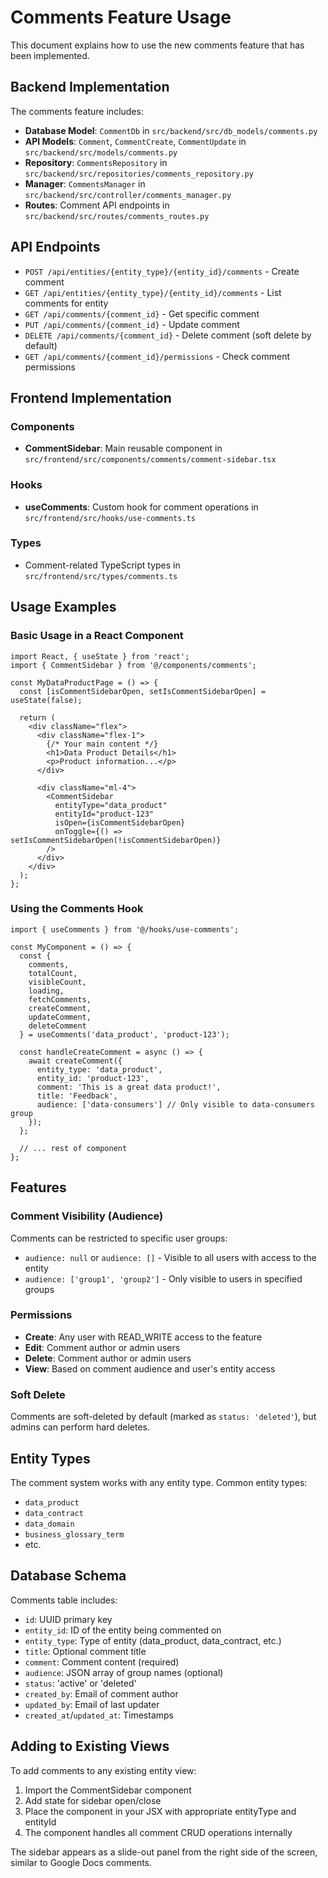 # Comments Feature Usage

This document explains how to use the new comments feature that has been implemented.

## Backend Implementation

The comments feature includes:
- **Database Model**: `CommentDb` in `src/backend/src/db_models/comments.py`
- **API Models**: `Comment`, `CommentCreate`, `CommentUpdate` in `src/backend/src/models/comments.py`
- **Repository**: `CommentsRepository` in `src/backend/src/repositories/comments_repository.py`
- **Manager**: `CommentsManager` in `src/backend/src/controller/comments_manager.py`
- **Routes**: Comment API endpoints in `src/backend/src/routes/comments_routes.py`

## API Endpoints

- `POST /api/entities/{entity_type}/{entity_id}/comments` - Create comment
- `GET /api/entities/{entity_type}/{entity_id}/comments` - List comments for entity
- `GET /api/comments/{comment_id}` - Get specific comment
- `PUT /api/comments/{comment_id}` - Update comment
- `DELETE /api/comments/{comment_id}` - Delete comment (soft delete by default)
- `GET /api/comments/{comment_id}/permissions` - Check comment permissions

## Frontend Implementation

### Components
- **CommentSidebar**: Main reusable component in `src/frontend/src/components/comments/comment-sidebar.tsx`

### Hooks
- **useComments**: Custom hook for comment operations in `src/frontend/src/hooks/use-comments.ts`

### Types
- Comment-related TypeScript types in `src/frontend/src/types/comments.ts`

## Usage Examples

### Basic Usage in a React Component

```tsx
import React, { useState } from 'react';
import { CommentSidebar } from '@/components/comments';

const MyDataProductPage = () => {
  const [isCommentSidebarOpen, setIsCommentSidebarOpen] = useState(false);
  
  return (
    <div className="flex">
      <div className="flex-1">
        {/* Your main content */}
        <h1>Data Product Details</h1>
        <p>Product information...</p>
      </div>
      
      <div className="ml-4">
        <CommentSidebar
          entityType="data_product"
          entityId="product-123"
          isOpen={isCommentSidebarOpen}
          onToggle={() => setIsCommentSidebarOpen(!isCommentSidebarOpen)}
        />
      </div>
    </div>
  );
};
```

### Using the Comments Hook

```tsx
import { useComments } from '@/hooks/use-comments';

const MyComponent = () => {
  const {
    comments,
    totalCount,
    visibleCount,
    loading,
    fetchComments,
    createComment,
    updateComment,
    deleteComment
  } = useComments('data_product', 'product-123');

  const handleCreateComment = async () => {
    await createComment({
      entity_type: 'data_product',
      entity_id: 'product-123',
      comment: 'This is a great data product!',
      title: 'Feedback',
      audience: ['data-consumers'] // Only visible to data-consumers group
    });
  };

  // ... rest of component
};
```

## Features

### Comment Visibility (Audience)
Comments can be restricted to specific user groups:
- `audience: null` or `audience: []` - Visible to all users with access to the entity
- `audience: ['group1', 'group2']` - Only visible to users in specified groups

### Permissions
- **Create**: Any user with READ_WRITE access to the feature
- **Edit**: Comment author or admin users
- **Delete**: Comment author or admin users
- **View**: Based on comment audience and user's entity access

### Soft Delete
Comments are soft-deleted by default (marked as `status: 'deleted'`), but admins can perform hard deletes.

## Entity Types

The comment system works with any entity type. Common entity types:
- `data_product`
- `data_contract`
- `data_domain`
- `business_glossary_term`
- etc.

## Database Schema

Comments table includes:
- `id`: UUID primary key
- `entity_id`: ID of the entity being commented on
- `entity_type`: Type of entity (data_product, data_contract, etc.)
- `title`: Optional comment title
- `comment`: Comment content (required)
- `audience`: JSON array of group names (optional)
- `status`: 'active' or 'deleted'
- `created_by`: Email of comment author
- `updated_by`: Email of last updater
- `created_at`/`updated_at`: Timestamps

## Adding to Existing Views

To add comments to any existing entity view:

1. Import the CommentSidebar component
2. Add state for sidebar open/close
3. Place the component in your JSX with appropriate entityType and entityId
4. The component handles all comment CRUD operations internally

The sidebar appears as a slide-out panel from the right side of the screen, similar to Google Docs comments.